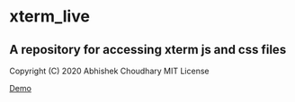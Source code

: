 # xterm_live
## A repository for accessing xterm js and css files

Copyright (C) 2020 Abhishek Choudhary
MIT License

[Demo](https://gsfcore.github.io/xterm_live/xterm.html)
